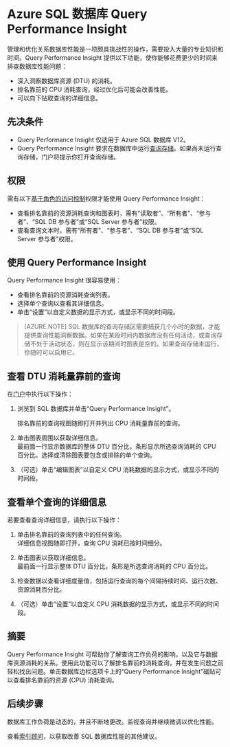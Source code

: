 <properties 
   pageTitle="Azure SQL 数据库 Query Performance Insight" 
   description="查询性能监视可以识别 Azure SQL 数据库中 CPU 消耗最大的查询。" 
   services="sql-database" 
   documentationCenter="" 
   authors="stevestein" 
   manager="jeffreyg" 
   editor="monicar"/>

<tags
   ms.service="sql-database"
   ms.date="02/03/2016"
   wacn.date="03/24/2016"/>

# Azure SQL 数据库 Query Performance Insight


管理和优化关系数据库性能是一项颇具挑战性的操作，需要投入大量的专业知识和时间。Query Performance Insight 提供以下功能，使你能够花费更少的时间来排查数据库性能问题：

- 深入洞察数据库资源 (DTU) 的消耗。 
- 排名靠前的 CPU 消耗查询，经过优化后可能会改善性能。 
- 可以向下钻取查询的详细信息。


## 先决条件

- Query Performance Insight 仅适用于 Azure SQL 数据库 V12。
- Query Performance Insight 要求在数据库中运行[查询存储](https://msdn.microsoft.com/zh-cn/library/dn817826.aspx)。如果尚未运行查询存储，门户将提示你打开查询存储。

 
## 权限

需有以下[基于角色的访问控制](/documentation/articles/role-based-access-control-configure)权限才能使用 Query Performance Insight：

- 查看排名靠前的资源消耗查询和图表时，需有“读取者”、“所有者”、“参与者”、“SQL DB 参与者”或“SQL Server 参与者”权限。 
- 查看查询文本时，需有“所有者”、“参与者”、“SQL DB 参与者”或“SQL Server 参与者”权限。



## 使用 Query Performance Insight

Query Performance Insight 很容易使用：

- 查看排名靠前的资源消耗查询列表。 
- 选择单个查询以查看其详细信息。
- 单击“设置”以自定义数据的显示方式，或显示不同的时间段。



> [AZURE.NOTE] SQL 数据库的查询存储区需要捕获几个小时的数据，才能提供查询性能洞察数据。如果在某段时间内数据库没有任何活动，或查询存储不处于活动状态，则在显示该期间时图表是空的。如果查询存储未运行，你随时可以启用它。



## 查看 DTU 消耗量靠前的查询

在[门户](https://manage.windowsazure.cn)中执行以下操作：

1. 浏览到 SQL 数据库并单击“Query Performance Insight”。 
 

    排名靠前的查询视图随即打开并列出 CPU 消耗量靠前的查询。

1. 单击图表周围以获取详细信息。<br>最前面一行显示数据库的整体 DTU 百分比，条形显示所选查询消耗的 CPU 百分比。选择或清除图表要包含或排除的单个查询。

 

1. （可选）单击“编辑图表”以自定义 CPU 消耗数据的显示方式，或显示不同的时间段。

## 查看单个查询的详细信息

若要查看查询详细信息，请执行以下操作：

1. 单击排名靠前的查询列表中的任何查询。<br>详细信息视图随即打开，查询 CPU 消耗已按时间细分。
3. 单击图表以获取详细信息。<br>最前面一行显示整体 DTU 百分比，条形是所选查询消耗的 CPU 百分比。
4. 检查数据以查看详细度量值，包括运行查询的每个间隔持续时间、运行次数、资源消耗百分比。



1. （可选）单击“设置”以自定义 CPU 消耗数据的显示方式，或显示不同的时间段。




## 摘要

Query Performance Insight 可帮助你了解查询工作负荷的影响，以及它与数据库资源消耗的关系。使用此功能可以了解排名靠前的消耗查询，并在发生问题之前轻松找出问题。单击数据库边栏选项卡上的“Query Performance Insight”磁贴可以查看排名靠前的资源 (CPU) 消耗查询。




## 后续步骤

数据库工作负荷是动态的，并且不断地更改。监视查询并继续微调以优化性能。

查看[索引顾问](/documentation/articles/sql-database-index-advisor)，以获取改善 SQL 数据库性能的其他建议。

<!--Image references-->
[1]: ./media/sql-database-query-performance/tile.png
[2]: ./media/sql-database-query-performance/top-queries.png
[3]: ./media/sql-database-query-performance/query-details.png

<!---HONumber=Mooncake_0118_2016-->
